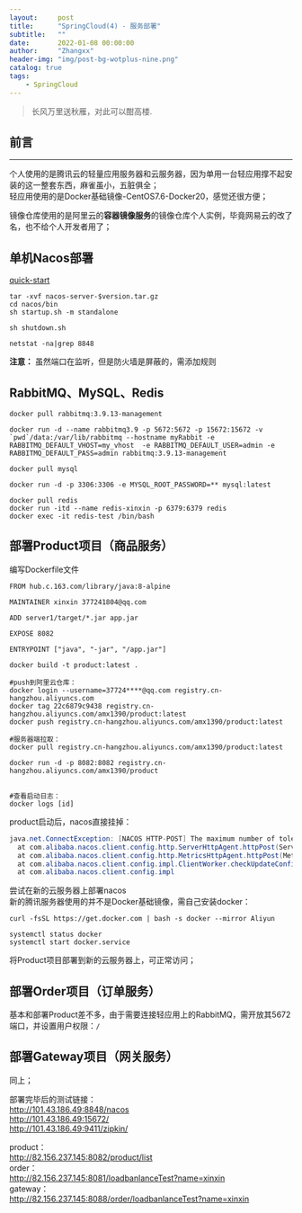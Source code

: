 ```yaml
---
layout:     post
title:      "SpringCloud(4) - 服务部署"
subtitle:   ""
date:       2022-01-08 00:00:00
author:     "Zhangxx"
header-img: "img/post-bg-wotplus-nine.png"
catalog: true
tags:
    - SpringCloud
---
```


> 长风万里送秋雁，对此可以酣高楼.

## 前言
---

个人使用的是腾讯云的轻量应用服务器和云服务器，因为单用一台轻应用撑不起安装的这一整套东西，麻雀虽小，五脏俱全；  
轻应用使用的是Docker基础镜像-CentOS7.6-Docker20，感觉还很方便；  

镜像仓库使用的是阿里云的**容器镜像服务**的镜像仓库个人实例，毕竟网易云的改了名，也不给个人开发者用了；  



## 单机Nacos部署

[quick-start](https://nacos.io/zh-cn/docs/quick-start.html)  

```shell
tar -xvf nacos-server-$version.tar.gz
cd nacos/bin
sh startup.sh -m standalone

sh shutdown.sh

netstat -na|grep 8848
```
**注意：** 虽然端口在监听，但是防火墙是屏蔽的，需添加规则  

## RabbitMQ、MySQL、Redis

```shell
docker pull rabbitmq:3.9.13-management

docker run -d --name rabbitmq3.9 -p 5672:5672 -p 15672:15672 -v `pwd`/data:/var/lib/rabbitmq --hostname myRabbit -e RABBITMQ_DEFAULT_VHOST=my_vhost  -e RABBITMQ_DEFAULT_USER=admin -e RABBITMQ_DEFAULT_PASS=admin rabbitmq:3.9.13-management
```

```shell
docker pull mysql

docker run -d -p 3306:3306 -e MYSQL_ROOT_PASSWORD=** mysql:latest
```

```shell
docker pull redis
docker run -itd --name redis-xinxin -p 6379:6379 redis
docker exec -it redis-test /bin/bash
```

## 部署Product项目（商品服务）

编写Dockerfile文件

```Shell
FROM hub.c.163.com/library/java:8-alpine

MAINTAINER xinxin 377241804@qq.com

ADD server1/target/*.jar app.jar

EXPOSE 8082

ENTRYPOINT ["java", "-jar", "/app.jar"]
```

```Shell
docker build -t product:latest .

#push到阿里云仓库：
docker login --username=37724****@qq.com registry.cn-hangzhou.aliyuncs.com
docker tag 22c6879c9438 registry.cn-hangzhou.aliyuncs.com/amx1390/product:latest
docker push registry.cn-hangzhou.aliyuncs.com/amx1390/product:latest

#服务器端拉取：
docker pull registry.cn-hangzhou.aliyuncs.com/amx1390/product:latest

docker run -d -p 8082:8082 registry.cn-hangzhou.aliyuncs.com/amx1390/product


#查看启动日志：
docker logs [id]
```

product启动后，nacos直接挂掉：  
```java
java.net.ConnectException: [NACOS HTTP-POST] The maximum number of tolerable server reconnection errors has been reached
  at com.alibaba.nacos.client.config.http.ServerHttpAgent.httpPost(ServerHttpAgent.java:181) ~[nacos-client-1.4.1.jar!/:na]
  at com.alibaba.nacos.client.config.http.MetricsHttpAgent.httpPost(MetricsHttpAgent.java:68) ~[nacos-client-1.4.1.jar!/:na]
  at com.alibaba.nacos.client.config.impl.ClientWorker.checkUpdateConfigStr(ClientWorker.java:441) ~[nacos-client-1.4.1.jar!/:na]
  at com.alibaba.nacos.client.config.impl
```

尝试在新的云服务器上部署nacos  
新的腾讯服务器使用的并不是Docker基础镜像，需自己安装docker：  
```Shell
curl -fsSL https://get.docker.com | bash -s docker --mirror Aliyun

systemctl status docker
systemctl start docker.service
```

将Product项目部署到新的云服务器上，可正常访问；  


## 部署Order项目（订单服务）

基本和部署Product差不多，由于需要连接轻应用上的RabbitMQ，需开放其5672端口，并设置用户权限：`/`  



## 部署Gateway项目（网关服务）

同上；  

部署完毕后的测试链接：  
http://101.43.186.49:8848/nacos  
http://101.43.186.49:15672/  
http://101.43.186.49:9411/zipkin/  

product：  
http://82.156.237.145:8082/product/list  
order：  
http://82.156.237.145:8081/loadbanlanceTest?name=xinxin  
gateway：  
http://82.156.237.145:8088/order/loadbanlanceTest?name=xinxin  



